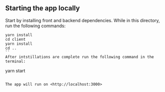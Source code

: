 
## Starting the app locally

Start by installing front and backend dependencies. While in this directory, run the following commands:
```
yarn install
cd client
yarn install
cd ..
``
After intstillations are complete run the following command in the terminal:

```
yarn start
```

The app will run on <http://localhost:3000>
